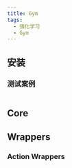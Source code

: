 ```yaml
---
title: Gym
tags:
  - 强化学习
  - Gym
---
```


## 安装

### 测试案例

```python

```

## Core

## Wrappers

### Action Wrappers

